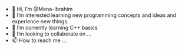 - 👋 Hi, I’m @Mena-Ibrahim
- 👀 I’m interested learning new programming concepts and ideas and experience new things.
- 🌱 I’m currently learning C++ basics
- 💞️ I’m looking to collaborate on ...
- 📫 How to reach me ...

<!---
Mena-Ibrahim/Mena-Ibrahim is a ✨ special ✨ repository because its `README.md` (this file) appears on your GitHub profile.
You can click the Preview link to take a look at your changes.
--->
